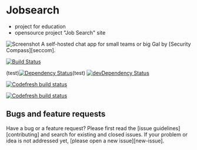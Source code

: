 # Jobsearch
* project for education
* opensource project "Job Search" site

![Screenshot](http://i.imgur.com/6BlQmWw.png)
A self-hosted chat app for small teams or big Gal by [Security Compass][seccom].

[![Build Status](https://travis-ci.org/javasetraining/jobsearch.svg?branch=master)](https://travis-ci.org/javasetraining/jobsearch/)

(test)[![Dependency Status](https://david-dm.org/sdelements/lets-chat.svg)](https://david-dm.org/sdelements/lets-chat)(test)
[![devDependency Status](https://david-dm.org/sdelements/lets-chat/dev-status.svg)](https://david-dm.org/sdelements/lets-chat#info=devDependencies)

[![Codefresh build status]( https://g.codefresh.io/api/badges/build?branch=master&repoName=cf-yml-examples&repoOwner=codefresh-io&pipelineName=cf-yml-examples&accountName=nikolai )]( https://g.codefresh.io/repositories/codefresh-io/cf-yml-examples/builds?filter=trigger:build )


[![Codefresh build status]( https://g.codefresh.io/api/badges/build?branch=master&repoName=demochat&repoOwner=Superfresh&pipelineName=demochat&accountName=Superfresh )]( https://g.codefresh.io/repositories/containers101/demochat/builds?filter=trigger:build )


## Bugs and feature requests

Have a bug or a feature request? Please first read the [issue
guidelines][contributing] and search for existing and closed issues. If your
problem or idea is not addressed yet, [please open a new issue][new-issue].



